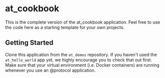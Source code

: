# at_cookbook

This is the complete version of the at_cookbook application. Feel free to use the code here as a starting template for your own projects.

## Getting Started

Clone this application from the `at_demos` repository. If you haven't used the `at_hello_world` app yet, we highly encourage you to check that out first. Make sure that your virtual environment (i.e. Docker containers) are running whenever you use an @protocol application.
